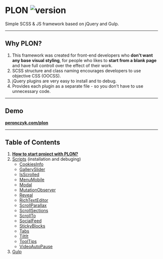 # PLON ![version](https://img.shields.io/npm/v/plon.svg)
Simple SCSS & JS framework based on jQuery and Gulp.

---
## Why PLON?
1. This framework was created for front-end developers who **don't want any base visual styling**, for people who likes to **start from a blank page** and have full controll over the effect of their work.
2. SCSS structure and class naming encourages developers to use objective CSS (OOCSS).
3. jQuery plugins are very easy to install and to debug.
3. Provides each plugin as a separate file - so you don't have to use unnecessary code.

---
## Demo
[**peronczyk.com/plon**](http://peronczyk.com/plon/)

---
## Table of Contents

1. [**How to start project with PLON?**](/docs/README.md)
2. [Scripts](/docs/Scripts/README.md) (installation and debuging)
    * [CookiesInfo](/docs/Scripts/CookiesInfo.md)
    * [GallerySlider](/docs/Scripts/GallerySlider.md)
    * [IsScrolled](/docs/Scripts/IsScrolled.md)
    * [MenuMobile](/docs/Scripts/MenuMobile.md)
    * [Modal](/docs/Scripts/Modal.md)
    * [MutationObserver](/docs/Scripts/MutationObserver.md)
    * [Reveal](/docs/Scripts/Reveal.md)
    * [RichTextEditor](/docs/Scripts/RichTextEditor.md)
    * [ScrollParallax](/docs/Scripts/ScrollParallax.md)
    * [ScrollSections](/docs/Scripts/ScrollSections.md)
    * [ScrollTo](/docs/Scripts/ScrollTo.md)
    * [SocialFeed](/docs/Scripts/SocialFeed.md)
    * [StickyBlocks](/docs/Scripts/StickyBlocks.md)
    * [Tabs](/docs/Scripts/Tabs.md)
    * [TiltIt](/docs/Scripts/TiltIt.md)
    * [ToolTips](/docs/Scripts/ToolTips.md)
    * [VideoAutoPause](/docs/Scripts/VideoAutoPause.md)
3. [Gulp](/docs/gulp.md)
